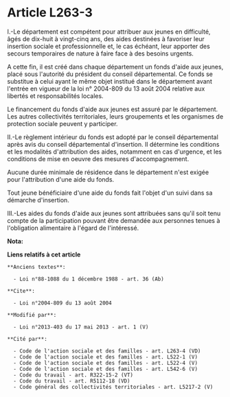 # Article L263-3

I.-Le département est compétent pour attribuer aux jeunes en difficulté, âgés de dix-huit à vingt-cinq ans, des aides
destinées à favoriser leur insertion sociale et professionnelle et, le cas échéant, leur apporter des secours temporaires de
nature à faire face à des besoins urgents. 

A cette fin, il est créé dans chaque département un fonds d'aide aux jeunes, placé sous l'autorité du président du conseil
départemental. Ce fonds se substitue à celui ayant le même objet institué dans le département avant l'entrée en vigueur de la
loi n° 2004-809 du 13 août 2004 relative aux libertés et responsabilités locales. 

Le financement du fonds d'aide aux jeunes est assuré par le département. Les autres collectivités territoriales, leurs
groupements et les organismes de protection sociale peuvent y participer. 

II.-Le règlement intérieur du fonds est adopté par le conseil départemental après avis du conseil départemental d'insertion.
Il détermine les conditions et les modalités d'attribution des aides, notamment en cas d'urgence, et les conditions de mise
en oeuvre des mesures d'accompagnement. 

Aucune durée minimale de résidence dans le département n'est exigée pour l'attribution d'une aide du fonds. 

Tout jeune bénéficiaire d'une aide du fonds fait l'objet d'un suivi dans sa démarche d'insertion. 

III.-Les aides du fonds d'aide aux jeunes sont attribuées sans qu'il soit tenu compte de la participation pouvant être
demandée aux personnes tenues à l'obligation alimentaire à l'égard de l'intéressé.

**Nota:**



**Liens relatifs à cet article**

	**Anciens textes**:

	  - Loi n°88-1088 du 1 décembre 1988 - art. 36 (Ab)

	**Cite**:

	  - Loi n°2004-809 du 13 août 2004

	**Modifié par**:

	  - Loi n°2013-403 du 17 mai 2013 - art. 1 (V)

	**Cité par**:

	  - Code de l'action sociale et des familles - art. L263-4 (VD)
	  - Code de l'action sociale et des familles - art. L522-1 (V)
	  - Code de l'action sociale et des familles - art. L522-4 (V)
	  - Code de l'action sociale et des familles - art. L542-6 (V)
	  - Code du travail - art. R322-15-2 (VT)
	  - Code du travail - art. R5112-18 (VD)
	  - Code général des collectivités territoriales - art. L5217-2 (V)
